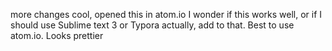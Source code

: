 more changes cool, opened this in atom.io
I wonder if this works well, or if I should use Sublime text 3 or Typora
actually, add to that. Best to use atom.io. Looks prettier
